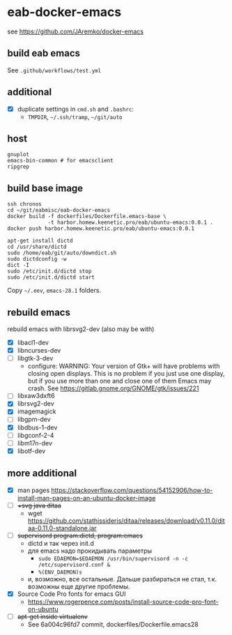 # eab-docker-emacs

see https://github.com/JAremko/docker-emacs

## build eab emacs 

See `.github/workflows/test.yml`

## additional

- [x] duplicate settings in `cmd.sh` and `.bashrc`:
  - `TMPDIR`, `~/.ssh/tramp`, `~/git/auto`

## host

    gnuplot
    emacs-bin-common # for emacsclient
    ripgrep

## build base image

    ssh chronos
    cd ~/git/eabmisc/eab-docker-emacs
    docker build -f dockerfiles/Dockerfile.emacs-base \
                 -t harbor.homew.keenetic.pro/eab/ubuntu-emacs:0.0.1 .
    docker push harbor.homew.keenetic.pro/eab/ubuntu-emacs:0.0.1

<!-- dictionary -->

    apt-get install dictd
    cd /usr/share/dictd
    sudo /home/eab/git/auto/downdict.sh
    sudo dictdconfig -w
    dict -I
    sudo /etc/init.d/dictd stop
    sudo /etc/init.d/dictd start

Copy `~/.eev`, `emacs-28.1` folders.

## rebuild emacs

rebuild emacs with librsvg2-dev (also may be with)

- [x] libacl1-dev
- [x] libncurses-dev
- [ ] libgtk-3-dev
  - configure: WARNING: Your version of Gtk+ will have problems with
    closing open displays.  This is no problem if you just use one
    display, but if you use more than one and close one of them Emacs
    may crash.  See https://gitlab.gnome.org/GNOME/gtk/issues/221
- [ ] libxaw3dxft6
- [x] librsvg2-dev
- [x] imagemagick
- [ ] libgpm-dev
- [x] libdbus-1-dev
- [ ] libgconf-2-4
- [ ] libm17n-dev
- [x] libotf-dev

## more additional

- [x] man pages https://stackoverflow.com/questions/54152906/how-to-install-man-pages-on-an-ubuntu-docker-image
- [ ] ~~+svg java ditaa~~
  - wget https://github.com/stathissideris/ditaa/releases/download/v0.11.0/ditaa-0.11.0-standalone.jar
- [ ] ~~supervisord program:dictd, program:emacs~~
  - dictd и так через init.d
  - для emacs надо прокидывать параметры
    - `sudo EDAEMON=$EDAEMON /usr/bin/supervisord -n -c /etc/supervisord.conf &`
    - `%(ENV_DAEMON)s`
  - и, возможно, все остальные. Дальше разбираться не стал,
    т.к. возможны еще другие проблемы.
- [x] Source Code Pro fonts for emacs GUI
  - https://www.rogerpence.com/posts/install-source-code-pro-font-on-ubuntu
- [ ] ~~apt-get inside virtualenv~~
  - See 6a004c96fd7 commit, dockerfiles/Dockerfile.emacs28
